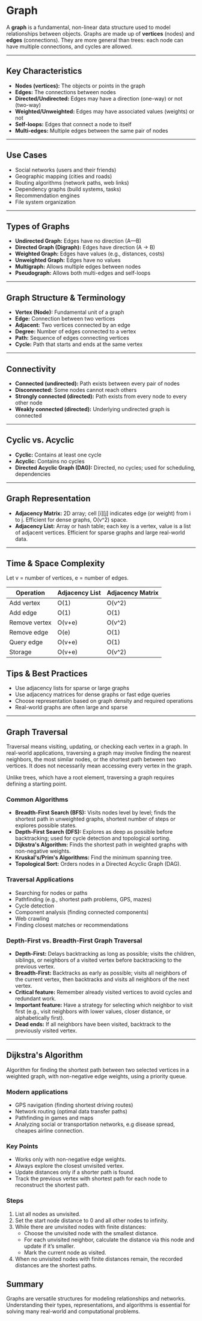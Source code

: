 # Graph

A **graph** is a fundamental, non-linear data structure used to model relationships between objects. Graphs are made up of **vertices** (nodes) and **edges** (connections). They are more general than trees: each node can have multiple connections, and cycles are allowed.

---

## Key Characteristics

- **Nodes (vertices):** The objects or points in the graph
- **Edges:** The connections between nodes
- **Directed/Undirected:** Edges may have a direction (one-way) or not (two-way)
- **Weighted/Unweighted:** Edges may have associated values (weights) or not
- **Self-loops:** Edges that connect a node to itself
- **Multi-edges:** Multiple edges between the same pair of nodes

---

## Use Cases

- Social networks (users and their friends)
- Geographic mapping (cities and roads)
- Routing algorithms (network paths, web links)
- Dependency graphs (build systems, tasks)
- Recommendation engines
- File system organization

---

## Types of Graphs

- **Undirected Graph:** Edges have no direction (A—B)
- **Directed Graph (Digraph):** Edges have direction (A → B)
- **Weighted Graph:** Edges have values (e.g., distances, costs)
- **Unweighted Graph:** Edges have no values
- **Multigraph:** Allows multiple edges between nodes
- **Pseudograph:** Allows both multi-edges and self-loops

---

## Graph Structure & Terminology

- **Vertex (Node):** Fundamental unit of a graph
- **Edge:** Connection between two vertices
- **Adjacent:** Two vertices connected by an edge
- **Degree:** Number of edges connected to a vertex
- **Path:** Sequence of edges connecting vertices
- **Cycle:** Path that starts and ends at the same vertex

---

## Connectivity

- **Connected (undirected):** Path exists between every pair of nodes
- **Disconnected:** Some nodes cannot reach others
- **Strongly connected (directed):** Path exists from every node to every other node
- **Weakly connected (directed):** Underlying undirected graph is connected

---

## Cyclic vs. Acyclic

- **Cyclic:** Contains at least one cycle
- **Acyclic:** Contains no cycles
- **Directed Acyclic Graph (DAG):** Directed, no cycles; used for scheduling, dependencies

---

## Graph Representation

- **Adjacency Matrix:** 2D array; cell [i][j] indicates edge (or weight) from i to j. Efficient for dense graphs, O(v^2) space.
- **Adjacency List:** Array or hash table; each key is a vertex, value is a list of adjacent vertices. Efficient for sparse graphs and large real-world data.

---

## Time & Space Complexity

Let v = number of vertices, e = number of edges.

| Operation     | Adjacency List | Adjacency Matrix |
| ------------- | -------------- | ---------------- |
| Add vertex    | O(1)           | O(v^2)           |
| Add edge      | O(1)           | O(1)             |
| Remove vertex | O(v+e)         | O(v^2)           |
| Remove edge   | O(e)           | O(1)             |
| Query edge    | O(v+e)         | O(1)             |
| Storage       | O(v+e)         | O(v^2)           |

## Tips & Best Practices

- Use adjacency lists for sparse or large graphs
- Use adjacency matrices for dense graphs or fast edge queries
- Choose representation based on graph density and required operations
- Real-world graphs are often large and sparse

---

## Graph Traversal

Traversal means visiting, updating, or checking each vertex in a graph. In real-world applications, traversing a graph may involve finding the nearest neighbors, the most similar nodes, or the shortest path between two vertices. It does not necessarily mean accessing every vertex in the graph.

Unlike trees, which have a root element, traversing a graph requires defining a starting point.

### Common Algorithms

- **Breadth-First Search (BFS):** Visits nodes level by level; finds the shortest path in unweighted graphs, shortest number of steps or explores possible states.
- **Depth-First Search (DFS):** Explores as deep as possible before backtracking; used for cycle detection and topological sorting.
- **Dijkstra's Algorithm:** Finds the shortest path in weighted graphs with non-negative weights.
- **Kruskal's/Prim's Algorithms:** Find the minimum spanning tree.
- **Topological Sort:** Orders nodes in a Directed Acyclic Graph (DAG).

### Traversal Applications

- Searching for nodes or paths
- Pathfinding (e.g., shortest path problems, GPS, mazes)
- Cycle detection
- Component analysis (finding connected components)
- Web crawling
- Finding closest matches or recommendations

### Depth-First vs. Breadth-First Graph Traversal

- **Depth-First:** Delays backtracking as long as possible; visits the children, siblings, or neighbors of a visited vertex before backtracking to the previous vertex.
- **Breadth-First:** Backtracks as early as possible; visits all neighbors of the current vertex, then backtracks and visits all neighbors of the next vertex.
- **Critical feature:** Remember already visited vertices to avoid cycles and redundant work.
- **Important feature:** Have a strategy for selecting which neighbor to visit first (e.g., visit neighbors with lower values, closer distance, or alphabetically first).
- **Dead ends:** If all neighbors have been visited, backtrack to the previously visited vertex.

---

## Dijkstra's Algorithm

Algorithm for finding the shortest path between two selected vertices in a weighted graph, with non-negative edge weights, using a priority queue.

### Modern applications

- GPS navigation (finding shortest driving routes)
- Network routing (optimal data transfer paths)
- Pathfinding in games and maps
- Analyzing social or transportation networks, e.g disease spread, cheapes airline connection.

### Key Points

- Works only with non-negative edge weights.
- Always explore the closest unvisited vertex.
- Update distances only if a shorter path is found.
- Track the previous vertex with shortest path for each node to reconstruct the shortest path.

### Steps

1. List all nodes as unvisited.
2. Set the start node distance to 0 and all other nodes to infinity.
3. While there are unvisited nodes with finite distances:
   - Choose the unvisited node with the smallest distance.
   - For each unvisited neighbor, calculate the distance via this node and update if it’s smaller.
   - Mark the current node as visited.
4. When no unvisited nodes with finite distances remain, the recorded distances are the shortest paths.

## Summary

Graphs are versatile structures for modeling relationships and networks. Understanding their types, representations, and algorithms is essential for solving many real-world and computational problems.
